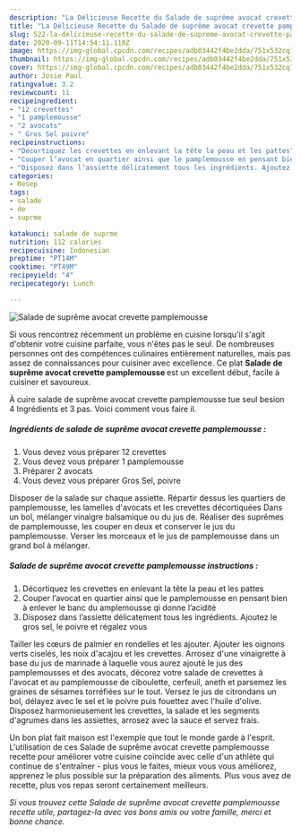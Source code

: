 ```yaml
---
description: "La Délicieuse Recette du Salade de suprême avocat crevette pamplemousse"
title: "La Délicieuse Recette du Salade de suprême avocat crevette pamplemousse"
slug: 522-la-delicieuse-recette-du-salade-de-supreme-avocat-crevette-pamplemousse
date: 2020-09-11T14:54:11.110Z
image: https://img-global.cpcdn.com/recipes/adb03442f4be2dda/751x532cq70/salade-de-supreme-avocat-crevette-pamplemousse-photo-principale-de-la-recette.jpg
thumbnail: https://img-global.cpcdn.com/recipes/adb03442f4be2dda/751x532cq70/salade-de-supreme-avocat-crevette-pamplemousse-photo-principale-de-la-recette.jpg
cover: https://img-global.cpcdn.com/recipes/adb03442f4be2dda/751x532cq70/salade-de-supreme-avocat-crevette-pamplemousse-photo-principale-de-la-recette.jpg
author: Josie Paul
ratingvalue: 3.2
reviewcount: 11
recipeingredient:
- "12 crevettes"
- "1 pamplemousse"
- "2 avocats"
- " Gros Sel poivre"
recipeinstructions:
- "Décortiquez les crevettes en enlevant la tête la peau et les pattes"
- "Couper l’avocat en quartier ainsi que le pamplemousse en pensant bien à enlever le banc du amplemousse qi donne l’acidité"
- "Disposez dans l’assiette délicatement tous les ingrédients. Ajoutez le gros sel, le poivre et régalez vous"
categories:
- Resep
tags:
- salade
- de
- suprme

katakunci: salade de suprme 
nutrition: 112 calories
recipecuisine: Indonesian
preptime: "PT14M"
cooktime: "PT49M"
recipeyield: "4"
recipecategory: Lunch

---
```



![Salade de suprême avocat crevette pamplemousse](https://img-global.cpcdn.com/recipes/adb03442f4be2dda/751x532cq70/salade-de-supreme-avocat-crevette-pamplemousse-photo-principale-de-la-recette.jpg)

Si vous rencontrez récemment un problème en cuisine lorsqu'il s'agit d'obtenir votre cuisine parfaite, vous n'êtes pas le seul. De nombreuses personnes ont des compétences culinaires entièrement naturelles, mais pas assez de connaissances pour cuisiner avec excellence. Ce plat <strong> Salade de suprême avocat crevette pamplemousse </strong> est un excellent début, facile à cuisiner et savoureux.

<!--inarticleads1-->

À cuire salade de suprême avocat crevette pamplemousse tue seul besion 4 Ingrédients et 3 pas. Voici comment vous faire il.

##### Ingrédients de salade de suprême avocat crevette pamplemousse :

1. Vous devez vous préparer 12 crevettes
1. Vous devez vous préparer 1 pamplemousse
1. Préparer 2 avocats
1. Vous devez vous préparer  Gros Sel, poivre


Disposer de la salade sur chaque assiette. Répartir dessus les quartiers de pamplemousse, les lamelles d&#39;avocats et les crevettes décortiquées Dans un bol, mélanger vinaigre balsamique ou du jus de. Réaliser des suprêmes de pamplemousse, les couper en deux et conserver le jus du pamplemousse. Verser les morceaux et le jus de pamplemousse dans un grand bol à mélanger. 

<!--inarticleads2-->

##### Salade de suprême avocat crevette pamplemousse instructions :

1. Décortiquez les crevettes en enlevant la tête la peau et les pattes
1. Couper l’avocat en quartier ainsi que le pamplemousse en pensant bien à enlever le banc du amplemousse qi donne l’acidité
1. Disposez dans l’assiette délicatement tous les ingrédients. Ajoutez le gros sel, le poivre et régalez vous


Tailler les cœurs de palmier en rondelles et les ajouter. Ajouter les oignons verts ciselés, les noix d&#39;acajou et les crevettes. Arrosez d&#39;une vinaigrette à base du jus de marinade à laquelle vous aurez ajouté le jus des pamplemousses et des avocats, décorez votre salade de crevettes à l&#39;avocat et au pamplemousse de ciboulette, cerfeuil, aneth et parsemez les graines de sésames torréfiées sur le tout. Versez le jus de citrondans un bol, délayez avec le sel et le poivre puis fouettez avec l&#39;huile d&#39;olive. Disposez harmonieusement les crevettes, la salade et les segments d&#39;agrumes dans les assiettes, arrosez avec la sauce et servez frais. 

<!--inarticleads1-->

<p>
Un bon plat fait maison est l'exemple que tout le monde garde à l'esprit. L'utilisation de ces Salade de suprême avocat crevette pamplemousse recette pour améliorer votre cuisine coïncide avec celle d'un athlète qui continue de s'entraîner - plus vous le faites, mieux vous vous améliorez, apprenez le plus possible sur la préparation des aliments. Plus vous avez de recette, plus vos repas seront certainement meilleurs.
</p>

<p>
<i>Si vous trouvez cette Salade de suprême avocat crevette pamplemousse recette utile, partagez-la avec vos bons amis ou votre famille, merci et bonne chance.</i>
</p>
